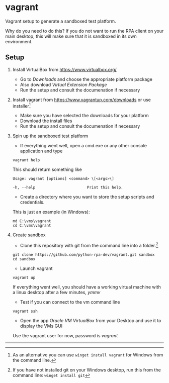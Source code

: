 # vagrant
Vagrant setup to generate a sandboxed test platform.

Why do you need to do this? 
If you do not want to run the RPA client on your main desktop, this will
make sure that it is sandboxed in its own environment.

## Setup
1. Install VirtualBox from https://www.virtualbox.org/
    - Go to *Downloads* and choose the appropriate platform package
    - Also download *Virtual Extension Package*
    - Run the setup and consult the documenation if necessary

2. Install vagrant from https://www.vagrantup.com/downloads or use installer[^1]
    - Make sure you have selected the downloads for your platform
    - Download the install files
    - Run the setup and consult the documenation if necessary 

3. Spin up the sandboxed test platform
    - If everything went well, open a cmd.exe or any other console application and type  

    ```vagrant help```

    This should return something like    

    ```
    Usage: vagrant [options] <command> \[<args>\]
    
    -h, --help                       Print this help.
    ```

    - Create a directory where you want to store the setup scripts and credentials.
    
    This is just an example (in Windows):  

    ```
    md C:\vms\vagrant
    cd C:\vms\vagrant
    ```

4. Create sandbox

    - Clone this repository with git from the command line into a folder.[^2]
    
    ```
    git clone https://github.com/python-rpa-dev/vagrant.git sandbox
    cd sandbox
    ```    

    - Launch vagrant 
   
    ```vagrant up```    

    If everything went well, you should have a working virtual machine with a linux desktop after a few minutes, *ymmv*

    - Test if you can connect to the vm command line

    ```vagrant ssh```    

    - Open the app *Oracle VM VirtualBox* from your Desktop and use it to display the VMs GUI
   
    Use the vagrant user for now, password is *vagrant*

---
[^1]: As an alternative you can use `winget install vagrant` for Windows from the command line.
[^2]: If you have not installed git on your Windows desktop, run this from the command line: ```winget install git```
